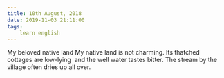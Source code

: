 ```yaml
---
title: 10th August, 2018
date: 2019-11-03 21:11:00
tags:
    learn english
---
```


My beloved native land
My native land is not charming.
Its thatched cottages are low-lying
 and the well water tastes bitter.
The stream by the village often dries up all over. 
